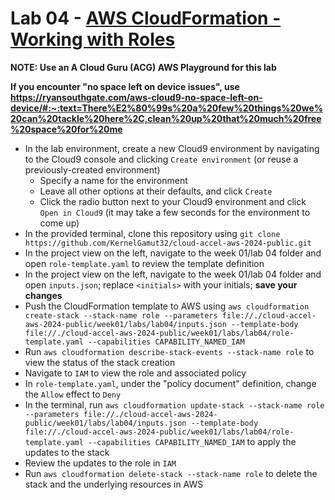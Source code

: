 # Lab 04 - [AWS CloudFormation - Working with Roles](https://learn.acloud.guru/handson/cc08fe37-5a2f-4fe3-87c7-4f5a3fd2abe8)

**NOTE: Use an A Cloud Guru (ACG) AWS Playground for this lab**

**If you encounter "no space left on device issues", use https://ryansouthgate.com/aws-cloud9-no-space-left-on-device/#:~:text=There%E2%80%99s%20a%20few%20things%20we%20can%20tackle%20here%2C,clean%20up%20that%20much%20free%20space%20for%20me**

* In the lab environment, create a new Cloud9 environment by navigating to the Cloud9 console and clicking `Create environment` (or reuse a previously-created environment)
    - Specify a name for the environment
    - Leave all other options at their defaults, and click `Create`
    - Click the radio button next to your Cloud9 environment and click `Open in Cloud9` (it may take a few seconds for the environment to come up)
* In the provided terminal, clone this repository using `git clone https://github.com/KernelGamut32/cloud-accel-aws-2024-public.git`
* In the project view on the left, navigate to the week 01/lab 04 folder and open `role-template.yaml` to review the template definition
* In the project view on the left, navigate to the week 01/lab 04 folder and open `inputs.json`; replace `<initials>` with your initials; **save your changes**
* Push the CloudFormation template to AWS using `aws cloudformation create-stack --stack-name role --parameters file://./cloud-accel-aws-2024-public/week01/labs/lab04/inputs.json --template-body file://./cloud-accel-aws-2024-public/week01/labs/lab04/role-template.yaml --capabilities CAPABILITY_NAMED_IAM`
* Run `aws cloudformation describe-stack-events --stack-name role` to view the status of the stack creation
* Navigate to `IAM` to view the role and associated policy
* In `role-template.yaml`, under the "policy document" definition, change the `Allow` effect to `Deny`
* In the terminal, run `aws cloudformation update-stack --stack-name role --parameters file://./cloud-accel-aws-2024-public/week01/labs/lab04/inputs.json --template-body file://./cloud-accel-aws-2024-public/week01/labs/lab04/role-template.yaml --capabilities CAPABILITY_NAMED_IAM` to apply the updates to the stack
* Review the updates to the role in `IAM`
* Run `aws cloudformation delete-stack --stack-name role` to delete the stack and the underlying resources in AWS
